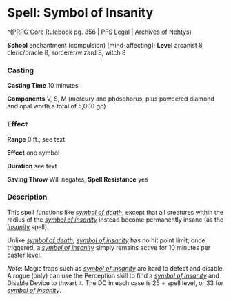 # Spell: Symbol of Insanity

^([PRPG Core Rulebook][ss-symbol-of-insanity] pg. 356 | PFS Legal | [Archives of Nehtys][sn-symbol-of-insanity])

**School** enchantment (compulsion) [mind-affecting]; **Level** arcanist 8, cleric/oracle 8, sorcerer/wizard 8, witch 8

### Casting

**Casting Time** 10 minutes  

**Components** V, S, M (mercury and phosphorus, plus powdered diamond and opal worth a total of 5,000 gp)

### Effect

**Range** 0 ft.; see text  

**Effect** one symbol  

**Duration** see text  

**Saving Throw** Will negates; **Spell Resistance** yes

### Description

This spell functions like _[symbol of death]_, except that all creatures within the radius of the _[symbol of insanity]_ instead become permanently insane (as the _[insanity]_ spell).  

Unlike _[symbol of death]_, _[symbol of insanity]_ has no hit point limit; once triggered, a _[symbol of insanity]_ simply remains active for 10 minutes per caster level.  

_Note_: Magic traps such as _[symbol of insanity]_ are hard to detect and disable. A rogue (only) can use the Perception skill to find a _[symbol of insanity]_ and Disable Device to thwart it. The DC in each case is 25 + spell level, or 33 for _[symbol of insanity]_.

[ss-symbol-of-insanity]: http://paizo.com/pathfinderRPG/v57
[sn-symbol-of-insanity]: http://www.archivesofnethys.com/SpellDisplay.aspx?ItemName=Symbol%20of%20Insanity
[insanity]: http://www.archivesofnethys.com/SpellDisplay.aspx?ItemName=insanity
[symbol of death]: http://www.archivesofnethys.com/SpellDisplay.aspx?ItemName=symbol%20of%20death
[symbol of insanity]: http://www.archivesofnethys.com/SpellDisplay.aspx?ItemName=symbol%20of%20insanity